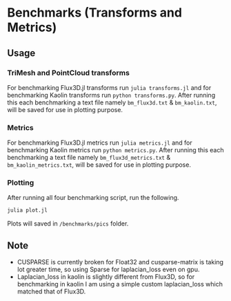 # Benchmarks (Transforms and Metrics)

## Usage

### TriMesh and PointCloud transforms

For benchmarking Flux3D.jl transforms run `julia transforms.jl` and for benchmarking Kaolin transforms run `python transforms.py`. After running this each benchmarking a text file namely `bm_flux3d.txt` & `bm_kaolin.txt`, will be saved for use in plotting purpose.

### Metrics

For benchmarking Flux3D.jl metrics run `julia metrics.jl` and for benchmarking Kaolin metrics run `python metrics.py`. After running this each benchmarking a text file namely `bm_flux3d_metrics.txt` & `bm_kaolin_metrics.txt`, will be saved for use in plotting purpose.

### Plotting

After running all four benchmarking script, run the following.

```julia
julia plot.jl
```

Plots will saved in `/benchmarks/pics` folder.

## Note

* CUSPARSE is currently broken for Float32 and cusparse-matrix is taking lot greater time, so using Sparse for laplacian_loss even on gpu.
* Laplacian_loss in kaolin is slightly different from Flux3D, so for benchmarking in kaolin I am using a simple custom laplacian_loss which matched that of Flux3D.